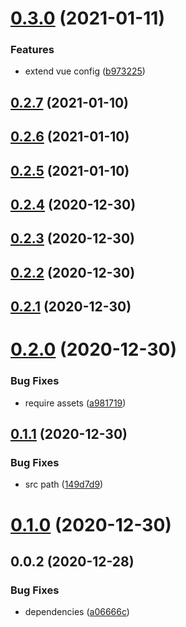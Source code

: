 # [0.3.0](https://github.com/alex-lit/config-eslint/compare/v0.2.7...v0.3.0) (2021-01-11)


### Features

* extend vue config ([b973225](https://github.com/alex-lit/config-eslint/commit/b973225b37a2f41859e2dc6d76dc7501fec927dc))



## [0.2.7](https://github.com/alex-lit/config-eslint/compare/v0.2.6...v0.2.7) (2021-01-10)



## [0.2.6](https://github.com/alex-lit/config-eslint/compare/v0.2.5...v0.2.6) (2021-01-10)



## [0.2.5](https://github.com/alex-lit/config-eslint/compare/v0.2.4...v0.2.5) (2021-01-10)



## [0.2.4](https://github.com/alex-lit/config-eslint/compare/v0.2.3...v0.2.4) (2020-12-30)



## [0.2.3](https://github.com/alex-lit/config-eslint/compare/v0.2.2...v0.2.3) (2020-12-30)



## [0.2.2](https://github.com/alex-lit/config-eslint/compare/v0.2.1...v0.2.2) (2020-12-30)



## [0.2.1](https://github.com/alex-lit/config-eslint/compare/v0.2.0...v0.2.1) (2020-12-30)



# [0.2.0](https://github.com/alex-lit/config-eslint/compare/v0.1.1...v0.2.0) (2020-12-30)


### Bug Fixes

* require assets ([a981719](https://github.com/alex-lit/config-eslint/commit/a981719c9a2edcd6e7bd927788059e2ef45e328f))



## [0.1.1](https://github.com/alex-lit/config-eslint/compare/v0.1.0...v0.1.1) (2020-12-30)


### Bug Fixes

* src path ([149d7d9](https://github.com/alex-lit/config-eslint/commit/149d7d99db165244489602d4f49942b57d9b8a47))



# [0.1.0](https://github.com/alex-lit/config-eslint/compare/v0.0.2...v0.1.0) (2020-12-30)



## 0.0.2 (2020-12-28)

### Bug Fixes

- dependencies ([a06666c](https://github.com/alex-lit/config-eslint/commit/a06666c7e6eb14dee6549d73596676ef2e2a8f97))
